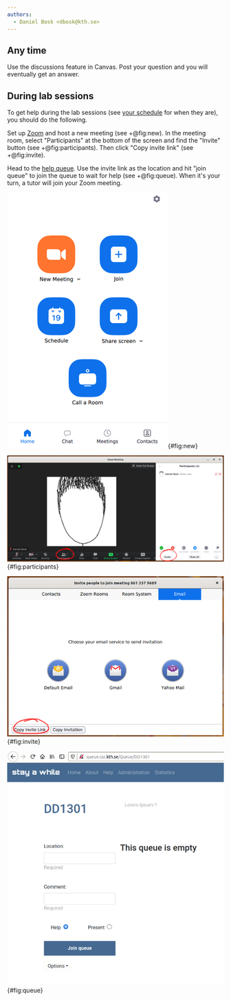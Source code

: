 ```yaml
---
authors:
  - Daniel Bosk <dbosk@kth.se>
---
```


## Any time

Use the discussions feature in Canvas. Post your question and you will 
eventually get an answer.


## During lab sessions

To get help during the lab sessions (see [your schedule][schedule] for when 
they are), you should do the following.

[schedule]: https://www.kth.se/social/home/personal-menu/schema/

Set up [Zoom][zoom-guide] and host a new meeting (see +@fig:new). In the 
meeting room, select "Participants" at the bottom of the screen and find the 
"Invite" button (see +@fig:participants). Then click "Copy invite link" (see 
+@fig:invite).

[zoom-guide]: https://zoom.us/download

Head to the [help queue][queue]. Use the invite link as the location and hit 
"join queue" to join the queue to wait for help (see +@fig:queue). When it's 
your turn, a tutor will join your Zoom meeting.

[queue]: http://queue.csc.kth.se/Queue/DD1301

![Start a new meeting][new-meeting]{#fig:new}

[new-meeting]: https://github.com/dbosk/introtools/raw/master/modules/overview/help/new-meeting.png

![Find invite link][participants]{#fig:participants}

[participants]: https://github.com/dbosk/introtools/raw/master/modules/overview/help/participants.png

![Copy the invitation link][invite]{#fig:invite}

[invite]: https://github.com/dbosk/introtools/raw/master/modules/overview/help/invite.png

![Join the queue for help][queuefig]{#fig:queue}

[queuefig]: https://github.com/dbosk/introtools/raw/master/modules/overview/help/queue.png

